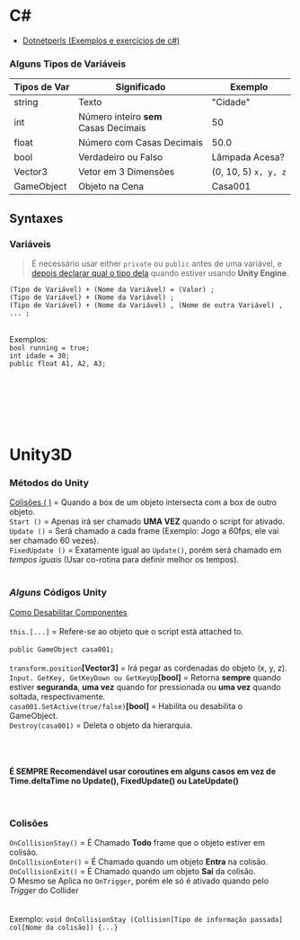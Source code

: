 # C#
* [Dotnetperls (Exemplos e exercícios de c#)](https://www.dotnetperls.com/)
### Alguns Tipos de Variáveis

Tipos de Var | Significado | Exemplo
------------ | ----------- | --------
string | Texto | "Cidade"
int | Número inteiro **sem**<br> Casas Decimais | 50
float | Número com Casas Decimais | 50.0
bool | Verdadeiro ou Falso | Lâmpada Acesa?
Vector3 | Vetor em 3 Dimensões | (0, 10, 5) `x, y, z`
GameObject | Objeto na Cena | Casa001

## Syntaxes

### Variáveis

> É necessário usar either `private` ou `public` antes de uma variável, e [depois declarar qual o tipo dela](https://github.com/JoaoSodre/GameDev/blob/master/Unity3D/C%23%20e%20Unity%20(C%C3%B3digos).md#alguns-tipos-de-vari%C3%A1veis) quando estiver usando **Unity Engine**.

`(Tipo de Variável) + (Nome da Variável) = (Valor) ;`<br>
`(Tipo de Variável) + (Nome da Variável) ;`<br>
`(Tipo de Variável) + (Nome da Variável) , (Nome de outra Variável) , ... ;` <br><br>

Exemplos: <br>`bool running = true;`<br> `int idade = 30;`<br> `public float A1, A2, A3;`<br><br>


<!--   ### Coroutines
Uma Co-Rotina é basicamente uma função com intervalos de **tempo** definidos.
EX  -->

<br><br><br><br>





# Unity3D

### Métodos do Unity

[Colisões ( )](https://github.com/JoaoSodre/GameDev/blob/master/Unity3D/C%23%20e%20Unity%20(C%C3%B3digos).md#colis%C3%B5es) = Quando a box de um objeto intersecta com a box de outro objeto.<br>
`Start ()` = Apenas irá ser chamado **UMA VEZ** quando o script for ativado.<br>
`Update ()` = Será chamado a cada frame (Exemplo: Jogo a 60fps, ele vai ser chamado 60 vezes).<br>
`FixedUpdate ()` = Exatamente igual ao `Update()`, porém será chamado em *_tempos iguais_* (Usar co-rotina para definir melhor os tempos).<br><br>

### _Alguns_ Códigos Unity
[Como Desabilitar Componentes](https://unity3d.com/learn/tutorials/topics/scripting/enabling-and-disabling-components?playlist=17117)
<br><br>
`this.[...]` = Refere-se ao objeto que o script está attached to. <br><br>
`public GameObject casa001;` <br><br>
`transform.position`**[Vector3]** = Irá pegar as cordenadas do objeto (x, y, z).<br>
`Input. GetKey, GetKeyDown ou GetKeyUp`**[bool]** = Retorna **sempre** quando estiver **seguranda**, **uma vez** quando for pressionada ou **uma vez** quando soltada, respectivamente. <br>
`casa001.SetActive(true/false)`**[bool]** = Habilita ou desabilita o GameObject. <br>
`Destroy(casa001)` = Deleta o objeto da hierarquia.<br><br><br><br>
<!-- Mathf.Lerp, Mathf.SmoothStep, Mathf.SmoothDamp -->

**É SEMPRE Recomendável usar coroutines em alguns casos em vez de Time.deltaTime no Update(), FixedUpdate() ou LateUpdate()**
<br><br><br>
### Colisões
`OnCollisionStay()` = É Chamado **Todo** frame que o objeto estiver em colisão.<br>
`OnCollisionEnter()` = É Chamado quando um objeto **Entra** na colisão. <br>
`OnCollisionExit()` = É Chamado quando um objeto **Sai** da colisão. <br>
O Mesmo se Aplica no `OnTrigger`, porém ele só é ativado quando pelo _Trigger_ do Collider<br><br><br>
Exemplo: `void OnCollisionStay (Collision[Tipo de informação passada]  col[Nome da colisão]) {...}`
